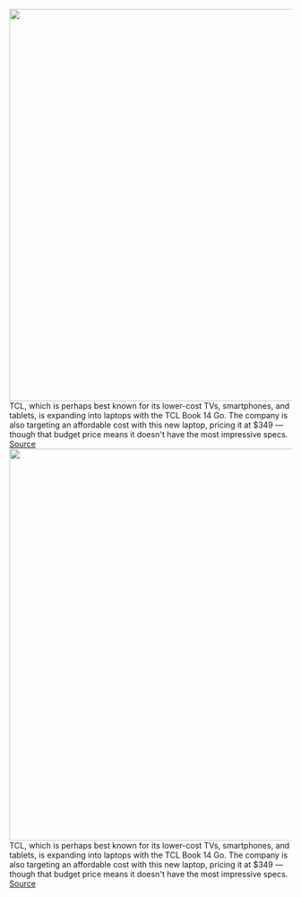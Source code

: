 <img src='https://cdn.vox-cdn.com/thumbor/ajiL18jeSADfrvNHlJ4gaYSIbew=/0x0:2345x1515/1200x800/filters:focal(986x571:1360x945)/cdn.vox-cdn.com/uploads/chorus_image/image/70345505/Book14_3.0.jpg' width='700px' /><br/>
TCL, which is perhaps best known for its lower-cost TVs, smartphones, and tablets, is expanding into laptops with the TCL Book 14 Go. The company is also targeting an affordable cost with this new laptop, pricing it at $349 — though that budget price means it doesn't have the most impressive specs.
<a href='https://www.theverge.com/2022/1/4/22865104/tcl-book-14-go-first-laptop'> Source <a/><img src='https://cdn.vox-cdn.com/thumbor/ajiL18jeSADfrvNHlJ4gaYSIbew=/0x0:2345x1515/1200x800/filters:focal(986x571:1360x945)/cdn.vox-cdn.com/uploads/chorus_image/image/70345505/Book14_3.0.jpg' width='700px' /><br/>
TCL, which is perhaps best known for its lower-cost TVs, smartphones, and tablets, is expanding into laptops with the TCL Book 14 Go. The company is also targeting an affordable cost with this new laptop, pricing it at $349 — though that budget price means it doesn't have the most impressive specs.
<a href='https://www.theverge.com/2022/1/4/22865104/tcl-book-14-go-first-laptop'> Source <a/>